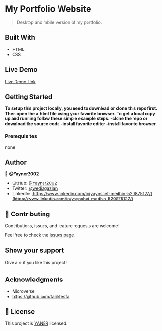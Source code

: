 # My Portfolio Website

> Desktop and mbile version of my portfolio.
## Built With
- HTML
- CSS
## Live Demo

[Live Demo Link](https://yayner2002.github.io/myPortfolio/)
## Getting Started

**To setup this project locally, you need to download or clone this repo first. Then open the a.html file using your favorite browser.**
**To get a local copy up and running follow these simple example steps. -clone the repo or download the source code -install favorite editor -install favorite browser**

### Prerequisites
none
## Author

👤 **@Yayner2002**

- GitHub: [@Yayner2002](https://github.com/Yayner2002)
- Twitter: [@wediagazian](https://twitter.com/wediagazian)
- LinkedIn: [https://www.linkedin.com/in/yaynshet-medhin-520875127/](https://www.linkedin.com/in/yaynshet-medhin-520875127/)

## 🤝 Contributing

Contributions, issues, and feature requests are welcome!

Feel free to check the [issues page](https://github.com/yayner2002/myPortfolio/issues/).

## Show your support

Give a ⭐️ if you like this project!

## Acknowledgments

- Microverse
- https://github.com/tariktesfa


## 📝 License

This project is [YANER](./YANER.md) licensed.
